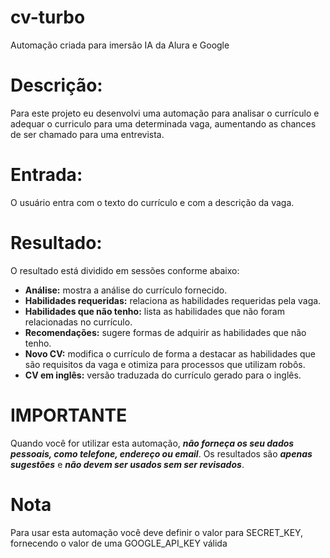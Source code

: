 # cv-turbo
Automação criada para imersão IA da Alura e Google

# **Descrição:**
Para este projeto eu desenvolvi uma automação para analisar o currículo e adequar o curriculo para uma determinada vaga, aumentando as chances de ser chamado para uma entrevista.

# **Entrada:**
O usuário entra com o texto do currículo e com a descrição da vaga.

# **Resultado:**
O resultado está dividido em sessões conforme abaixo:
* **Análise:** mostra a análise do currículo fornecido.
* **Habilidades requeridas:** relaciona as habilidades requeridas pela vaga.
* **Habilidades que não tenho:** lista as habilidades que não foram relacionadas no currículo.
* **Recomendações:** sugere formas de adquirir as habilidades que não tenho.
* **Novo CV:** modifica o currículo de forma a destacar as habilidades que são requisitos da vaga e otimiza para processos que utilizam robôs.
* **CV em inglês:** versão traduzada do currículo gerado para o inglês.

# **IMPORTANTE** 
Quando você for utilizar esta automação, ***não forneça os seu dados pessoais, como telefone, endereço ou email***.
Os resultados são ***apenas sugestões*** e ***não devem ser usados sem ser revisados***.

# **Nota** 
Para usar esta automação você deve definir o valor para SECRET_KEY, fornecendo o valor de uma GOOGLE_API_KEY válida
